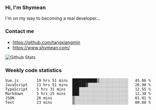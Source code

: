 ### Hi, I'm Shymean

I'm on my way to becoming a real developer...

### Contact me

- <https://github.com/tangxiangmin>
- <https://www.shymean.com/>

![Github Stats](https://github-readme-stats.vercel.app/api?username=tangxiangmin&show_icons=true&theme=dark)


###  Weekly code statistics

<!--START_SECTION:waka-->

```text
Vue.js        19 hrs 51 mins  ███████████▒░░░░░░░░░░░░░   45.06 %
JavaScript    11 hrs 51 mins  ██████▓░░░░░░░░░░░░░░░░░░   26.90 %
TypeScript    5 hrs 31 mins   ███░░░░░░░░░░░░░░░░░░░░░░   12.55 %
Markdown      5 hrs 25 mins   ███░░░░░░░░░░░░░░░░░░░░░░   12.30 %
JSON          26 mins         ▒░░░░░░░░░░░░░░░░░░░░░░░░   01.01 %
Text          23 mins         ▒░░░░░░░░░░░░░░░░░░░░░░░░   00.88 %
```

<!--END_SECTION:waka-->